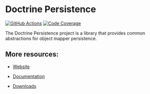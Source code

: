 # Doctrine Persistence

[![GitHub Actions][GA 3.4 image]][GA 3.4]
[![Code Coverage][Coverage 3.4 image]][CodeCov 3.4]

The Doctrine Persistence project is a library that provides common abstractions for object mapper persistence.

## More resources:

* [Website](https://www.doctrine-project.org/)
* [Documentation](https://www.doctrine-project.org/projects/doctrine-persistence/en/latest/index.php)
* [Downloads](https://github.com/doctrine/persistence/releases)

  [Coverage 3.4 image]: https://codecov.io/gh/doctrine/persistence/branch/3.4.x/graph/badge.svg
  [CodeCov 3.4]: https://codecov.io/gh/doctrine/persistence/branch/3.4.x
  [GA 3.4 image]: https://github.com/doctrine/persistence/actions/workflows/continuous-integration.yml/badge.svg?branch=3.4.x
  [GA 3.4]: https://github.com/doctrine/persistence/actions/workflows/continuous-integration.yml?branch=3.4.x
